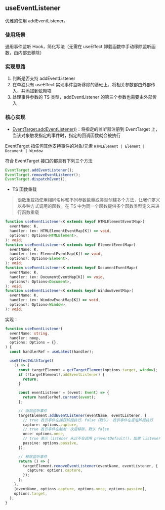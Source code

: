 ## useEventListener

优雅的使用 addEventListener。

### 使用场景

通用事件监听 Hook，简化写法（无需在 useEffect 卸载函数中手动移除监听函数，由内部去移除）

### 实现思路

1. 判断是否支持 addEventListener
2. 在单独只有 useEffect 实现事件监听移除的基础上，将相关参数都由外部传入，并添加到依赖项
3. 处理事件参数的 TS 类型，addEventListener 的第三个参数也需要由外部传入

### 核心实现

- [EventTarget.addEventListener()](https://developer.mozilla.org/zh-CN/docs/Web/API/EventTarget/addEventListener)：将指定的监听器注册到 EventTarget 上，当该对象触发指定的事件时，指定的回调函数就会被执行

EventTarget 指任何其他支持事件的对象/元素 `HTMLElement | Element | Document | Window`

符合 EventTarget 接口的都具有下列三个方法

```js
EventTarget.addEventListener();
EventTarget.removeEventListener();
EventTarget.dispatchEvent();
```

- TS 函数重载

> 函数重载指使用相同名称和不同参数数量或类型创建多个方法，让我们定义以多种方式调用的函数。在 TS 中为同一个函数提供多个函数类型定义来进行函数重载

```ts
function useEventListener<K extends keyof HTMLElementEventMap>(
  eventName: K,
  handler: (ev: HTMLElementEventMap[K]) => void,
  options?: Options<HTMLElement>,
): void;
function useEventListener<K extends keyof ElementEventMap>(
  eventName: K,
  handler: (ev: ElementEventMap[K]) => void,
  options?: Options<Element>,
): void;
function useEventListener<K extends keyof DocumentEventMap>(
  eventName: K,
  handler: (ev: DocumentEventMap[K]) => void,
  options?: Options<Document>,
): void;
function useEventListener<K extends keyof WindowEventMap>(
  eventName: K,
  handler: (ev: WindowEventMap[K]) => void,
  options?: Options<Window>,
): void;
```

实现：

```ts
function useEventListener(
  eventName: string,
  handler: noop,
  options: Options = {},
) {
  const handlerRef = useLatest(handler);

  useEffectWithTarget(
    () => {
      const targetElement = getTargetElement(options.target, window);
      if (!targetElement?.addEventListener) {
        return;
      }

      const eventListener = (event: Event) => {
        return handlerRef.current(event);
      };

      // 添加监听事件
      targetElement.addEventListener(eventName, eventListener, {
        // true 表示事件在捕获阶段执行，false（默认） 表示事件在冒泡阶段执行
        capture: options.capture,
        // true 表示事件在触发一次后移除，默认 false
        once: options.once,
        // true 表示 listener 永远不会调用 preventDefault()。如果 listener 仍然调用了这个函数，客户端将会忽略它并抛出一个控制台警告
        passive: options.passive,
      });

      // 移除监听事件
      return () => {
        targetElement.removeEventListener(eventName, eventListener, {
          capture: options.capture,
        });
      };
    },
    [eventName, options.capture, options.once, options.passive],
    options.target,
  );
}
```
